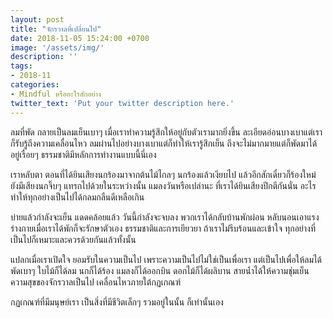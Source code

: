```yaml
---
layout: post
title: "จักรวาลที่เปลี่ยนไป"
date: 2018-11-05 15:24:00 +0700
image: '/assets/img/'
description: ''
tags:
- 2018-11
categories:
- Mindful หรืออะไรสักอย่าง
twitter_text: 'Put your twitter description here.'
---
```

ลมที่พัด กลายเป็นลมเย็นเบาๆ เมื่อเราทำความรู้สึกให้อยู่กับตัวเรามากยิ่งขึ้น ละเอียดอ่อนบางเบาแต่เราก็รับรู้ถึงความเคลื่อนไหว ลมผ่านไปอย่างบางเบาแต่ก็ทำให้เรารู้สึกเย็น ถึงจะไม่มากมายแต่ก็พัดมาได้อยู่เรื่อยๆ ธรรมชาติมีหลักการทำงานแบบนี้นี่เอง

เราหลับตา ตอนที่ได้ยินเสียงนกร้องมาจากต้นไม้ไกลๆ นกร้องแล้วเงียบไป แล้วอีกสักเดี๋ยวก็ร้องใหม่ ยังมีเสียงนกจิ๊บๆ แทรกไปด้วยในระหว่างนั้น แมลงวันหรือเปล่านะ ที่เราได้ยินเสียงปีกตีกันนั่น อะไรทำให้ทุกอย่างเป็นไปได้กลมกลืนดีเหลือเกิน

บ่ายแล้วกำลังจะเย็น แดดคล้อยแล้ว วันนี้กำลังจะจบลง พวกเราได้กลับบ้านพักผ่อน หลับนอนเอาแรง ร่างกายเมื่อเราได้พักก็จะรักษาตัวเอง ธรรมชาติและการเยียวยา ถ้าเราไม่รีบร้อนและเข้าใจ ทุกอย่างที่เป็นไปก็เหมาะและควรด้วยกันแล้วทั้งนั้น

แปลกเมื่อเราเปิดใจ ยอมรับในความเป็นไป เพราะความเป็นไปไม่ใช่เป็นเพื่อเรา แต่เป็นไปเพื่อให้ลมได้พัดเบาๆ ใบไม้ก็ได้ลม นกก็ได้ร้อง แมลงก็ได้ออกบิน ดอกไม้ก็ได้ผลิบาน สายน้ำได้ให้ความชุ่มเย็น ความสุขของจักรวาลเป็นไป เคลื่อนไหวภายใต้กฏเกณฑ์

กฏเกณฑ์ที่มีมนุษย์เรา เป็นสิ่งที่มีชีวิตเล็กๆ รวมอยู่ในนั้น ก็เท่านั้นเอง
